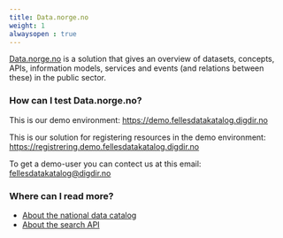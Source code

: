 ```yaml
---
title: Data.norge.no
weight: 1
alwaysopen : true
---
```


[Data.norge.no](https://data.norge.no) is a solution that gives an overview of datasets, concepts, APIs, information models, services and events (and relations between these) in the public sector.

### How can I test Data.norge.no?

This is our demo environment: <https://demo.fellesdatakatalog.digdir.no>

This is our solution for registering resources in the demo environment: <https://registrering.demo.fellesdatakatalog.digdir.no>

To get a demo-user you can contect us at this email: <fellesdatakatalog@digdir.no>

### Where can I read more?

- [About the national data catalog](https://data.norge.no/about)
- [About the search API](https://informasjonsforvaltning.github.io/data.norge.no/search/search)
